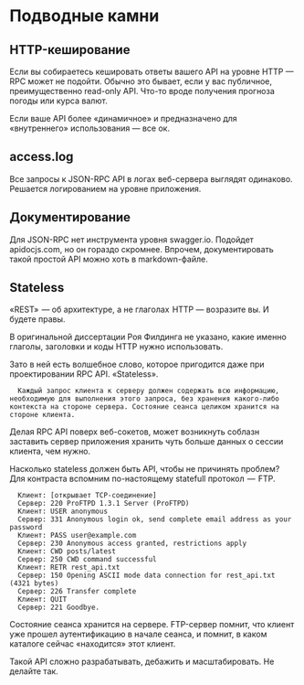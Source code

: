 # Подводные камни

## HTTP-кеширование

Если вы собираетесь кешировать ответы вашего API на уровне HTTP — RPC может не подойти.
Обычно это бывает, если у вас публичное, преимущественно read-only API.
Что-то вроде получения прогноза погоды или курса валют.

Если ваше API более «динамичное» и предназначено для «внутреннего» использования — все ок.

## access.log

Все запросы к JSON-RPC API в логах веб-сервера выглядят одинаково.
Решается логированием на уровне приложения.

## Документирование

Для JSON-RPC нет инструмента уровня swagger.io.
Подойдет apidocjs.com, но он гораздо скромнее.
Впрочем, документировать такой простой API можно хоть в markdown-файле.

## Stateless

«REST»  — об архитектуре, а не глаголах  HTTP — возразите вы. И будете правы.

В оригинальной диссертации Роя Филдинга не указано, какие именно глаголы, заголовки и коды HTTP нужно использовать.

Зато в ней есть волшебное слово, которое пригодится даже при проектировании RPC API. «Stateless».

```
  Каждый запрос клиента к серверу должен содержать всю информацию, необходимую для выполнения этого запроса, без хранения какого-либо контекста на стороне сервера. Состояние сеанса целиком хранится на стороне клиента.
```

Делая RPC API поверх веб-сокетов, может возникнуть соблазн заставить сервер приложения хранить чуть больше данных о сессии клиента, чем нужно.

Насколько stateless должен быть API, чтобы не причинять проблем? Для контраста вспомним по-настоящему statefull протокол  —  FTP.

```
  Клиент: [открывает TCP-соединение]
  Сервер: 220 ProFTPD 1.3.1 Server (ProFTPD)
  Клиент: USER anonymous
  Сервер: 331 Anonymous login ok, send complete email address as your password
  Клиент: PASS user@example.com
  Сервер: 230 Anonymous access granted, restrictions apply
  Клиент: CWD posts/latest
  Сервер: 250 CWD command successful
  Клиент: RETR rest_api.txt
  Сервер: 150 Opening ASCII mode data connection for rest_api.txt (4321 bytes)
  Сервер: 226 Transfer complete
  Клиент: QUIT
  Сервер: 221 Goodbye.
```

Состояние сеанса хранится на сервере. FTP-сервер помнит, что клиент уже прошел аутентификацию в начале сеанса, и помнит, в каком каталоге сейчас «находится» этот клиент.

Такой API сложно разрабатывать, дебажить и масштабировать. Не делайте так.
